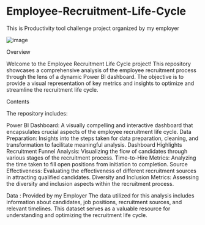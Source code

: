 # Employee-Recruitment-Life-Cycle

This is Productivity tool challenge project organized by my employer 

![image](https://images.pexels.com/photos/4342497/pexels-photo-4342497.jpeg?auto=compress&cs=tinysrgb&w=600)


Overview

Welcome to the Employee Recruitment Life Cycle project! This repository showcases a comprehensive analysis of the employee recruitment process through the lens of a dynamic Power BI dashboard. The objective is to provide a visual representation of key metrics and insights to optimize and streamline the recruitment life cycle.

Contents

The repository includes:

Power BI Dashboard: A visually compelling and interactive dashboard that encapsulates crucial aspects of the employee recruitment life cycle.
Data Preparation: Insights into the steps taken for data preparation, cleaning, and transformation to facilitate meaningful analysis.
Dashboard Highlights
Recruitment Funnel Analysis: Visualizing the flow of candidates through various stages of the recruitment process.
Time-to-Hire Metrics: Analyzing the time taken to fill open positions from initiation to completion.
Source Effectiveness: Evaluating the effectiveness of different recruitment sources in attracting qualified candidates.
Diversity and Inclusion Metrics: Assessing the diversity and inclusion aspects within the recruitment process.

Data : Provided by my Employer 
The data utilized for this analysis includes information about candidates, job positions, recruitment sources, and relevant timelines. This dataset serves as a valuable resource for understanding and optimizing the recruitment life cycle.
